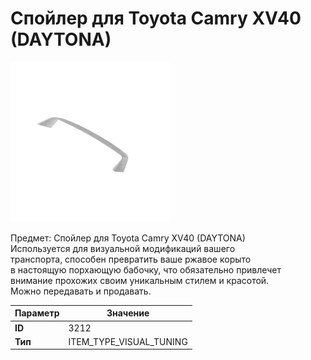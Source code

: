 # Спойлер для Toyota Camry XV40 (DAYTONA)

![Item Image](../img/3212.webp?raw=true)

Предмет: Спойлер для Toyota Camry XV40 (DAYTONA)<br>Используется для визуальной модификаций вашего<br>транспорта, способен превратить ваше ржавое корыто<br>в настоящую порхающую бабочку, что обязательно привлечет<br>внимание прохожих своим уникальным стилем и красотой.<br>Можно передавать и продавать.


| Параметр | Значение |
|----------|----------|
| **ID** | 3212 |
| **Тип** | ITEM_TYPE_VISUAL_TUNING |

